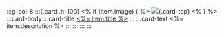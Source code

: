 :::g-col-8
:::{.card .h-100}
<% if (item.image) { %>
![](<%= item.image %>){.card-top}
<% } %>
:::card-body
:::card-title
[<%= item.title %>](<%= item.path %>)
:::
:::card-text
<%= item.description %>
:::
:::
:::
:::
